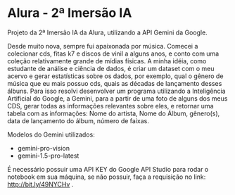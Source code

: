 # Alura - 2ª Imersão IA
Projeto da 2ª Imersão IA da Alura, utilizando a API Gemini da Google.

 Desde muito nova, sempre fui apaixonada por música. Comecei a colecionar cds, fitas k7 e discos de vinil a alguns anos, e conto com uma coleção relativamente grande de mídias físicas. A minha idéia, como estudante de análise e ciência de dados, é criar um dataset com o meu acervo e gerar estatísticas sobre os dados, por exemplo, qual o gênero de música que eu mais possuo cds, quais as décadas de lançamento desses álbuns. Para isso resolvi desenvolver um programa utilizando a Inteligência Artificial do Google, a Gemini, para a partir de uma foto de alguns dos meus CDS, gerar todas as informações relevantes sobre eles, e retornar uma tabela com as informações: Nome do artista, Nome do Álbum, gênero(s), data de lançamento do álbum, número de faixas.

 Modelos do Gemini utilizados:
* gemini-pro-vision
* gemini-1.5-pro-latest

 É necessário possuir uma API KEY do Google API Studio para rodar o notebook em sua máquina, se não possuir, faça a requisição no link: http://bit.ly/49NYCHv .
